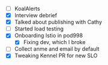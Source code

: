 * [ ] KoalAlerts
* [x] Interview debrief
* [x] Talked about publishing with Cathy
* [ ] Started load testing
* [x] Onboarding Istio in pod998
  * [x] Fixing dev, which I broke
* [ ] Collect anme and email by default
* [x] Tweaking Kennel PR for new SLO
